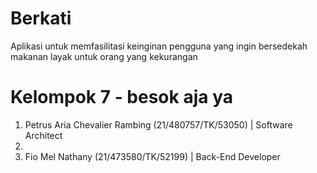 # Berkati

Aplikasi untuk memfasilitasi keinginan pengguna yang ingin bersedekah makanan layak untuk orang yang kekurangan

# Kelompok 7 - besok aja ya

1. Petrus Aria Chevalier Rambing (21/480757/TK/53050) | Software Architect
2.
3. Fio Mel Nathany (21/473580/TK/52199) | Back-End Developer
